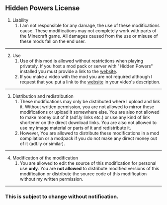 ## Hidden Powers License

1. Liability
    1. I am not responsible for any damage, the use of these modifications cause. These modifications may not completely work with parts of the Minecraft game. All damages caused from the use or misuse of these mods fall on the end user.
---
2. Use
    1. Use of this mod is allowed without restrictions when playing privately. If you host a mod pack or server with "Hidden Powers" installed you must provide a link to the [website](https://darkdragons.github.io/Hidden-Powers).
    2. If you make a video with the mod you are not required although I request that you put a link to the [website](https://darkdragons.github.io/Hidden-Powers/) in your video's description.
---
3. Distribution and redistribution
    1. These modifications may only be distributed where I upload and link it. Without written permission, you are not allowed to mirror these modifications or upload it somewhere else. You are also not allowed to make money out of it (adf.ly links etc.) or use any kind of link shortener on the direct download links. You are also not allowed to use my image material or parts of it and redistribute it.
    2. However, You are allowed to distribute these modifications in a mod compilation or a modpack if you do not make any direct money out of it (adf.ly or similar).
---
4. Modification of the modification
    1. You are allowed to edit the source of this modification for personal use **only**. You are **not allowed** to distribute modified versions of this modification or distribute the source code of this modification without my written permission.
---
### This is subject to change without notification.
